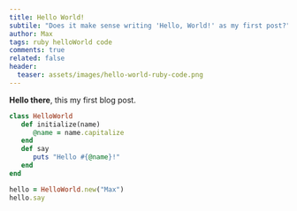 ```yaml
---
title: Hello World!
subtile: "Does it make sense writing 'Hello, World!' as my first post?"
author: Max
tags: ruby helloWorld code
comments: true
related: false
header:
  teaser: assets/images/hello-world-ruby-code.png
---
```


**Hello there**, this my first blog post.

~~~ruby
class HelloWorld
   def initialize(name)
      @name = name.capitalize
   end
   def say
      puts "Hello #{@name}!"
   end
end

hello = HelloWorld.new("Max")
hello.say
~~~
<!--more-->
